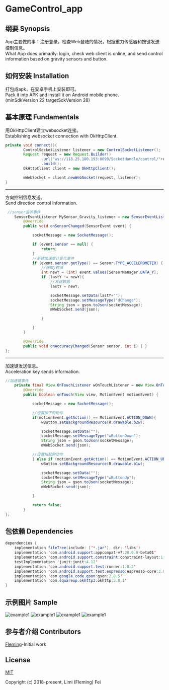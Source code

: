# GameControl_app

## 纲要 Synopsis
App主要做的事：注册登录，检查Web登陆的情况，根据重力传感器和按键发送控制信息。<br>
What App does primarily: login, check web client is online, and send control information based on gravity sensors and button.

## 如何安装 Installation 
打包成apk，在安卓手机上安装即可。<br>
Pack it into APK and install it on Android mobile phone.<br>
(minSdkVersion 22    targetSdkVersion 28)

## 基本原理 Fundamentals
用OkHttpClient建立websocket连接。<br>
Establishing websocket connection with OkHttpClient.
```java
private void connect(){
        ControlSocketListener listener = new ControlSocketListener();
        Request request = new Request.Builder()
                .url("ws://118.25.180.193:8090/SocketHandle/control/"+username)
                .build();
        OkHttpClient client = new OkHttpClient();

        mWebSocket = client.newWebSocket(request, listener);
}
```

---

方向控制信息发送。<br>
Send direction control information.
```java
 //sensor监听事件
    SensorEventListener MySensor_Gravity_listener = new SensorEventListener() {
        @Override
        public void onSensorChanged(SensorEvent event) {

            socketMessage = new SocketMessage();

            if (event.sensor == null) {
                return;
            }
            //新建加速度计变化事件
            if (event.sensor.getType() == Sensor.TYPE_ACCELEROMETER) {
                //获取y的值
                int newY = (int) event.values[SensorManager.DATA_Y];
                if (lastY != newY){
                    //发送数据
                    lastY = newY;

                    socketMessage.setData(lastY+"");
                    socketMessage.setMessageType("dChange");
                    String json = gson.toJson(socketMessage);
                    mWebSocket.send(json);

                }

            }
        }

        @Override
        public void onAccuracyChanged(Sensor sensor, int i) { }
};
```

---

加速键发送信息。<br>
Acceleration key sends information.
```java
//加速键事件
    private final View.OnTouchListener wOnTouchListener = new View.OnTouchListener() {
        @Override
        public boolean onTouch(View view, MotionEvent motionEvent) {

            socketMessage = new SocketMessage();

            //设置按下的动作
            if(motionEvent.getAction() == MotionEvent.ACTION_DOWN){
                wButton.setBackgroundResource(R.drawable.b2w);

                socketMessage.setData("");
                socketMessage.setMessageType("wButtonDown");
                String json = gson.toJson(socketMessage);
                mWebSocket.send(json);

            //设置抬起的动作
            } else if (motionEvent.getAction() == MotionEvent.ACTION_UP) {
                wButton.setBackgroundResource(R.drawable.b1w);

                socketMessage.setData("");
                socketMessage.setMessageType("wButtonUp");
                String json = gson.toJson(socketMessage);
                mWebSocket.send(json);

            }

            return false;
        }
};

```

## 包依赖 Dependencies
```java
dependencies {
    implementation fileTree(include: ['*.jar'], dir: 'libs')
    implementation 'com.android.support:appcompat-v7:28.0.0-beta01'
    implementation 'com.android.support.constraint:constraint-layout:1.1.2'
    testImplementation 'junit:junit:4.12'
    implementation 'com.android.support.test:runner:1.0.2'
    implementation 'com.android.support.test.espresso:espresso-core:3.0.2'
    implementation 'com.google.code.gson:gson:2.8.5'
    implementation 'com.squareup.okhttp3:okhttp:3.8.1'
}
```

## 示例图片 Sample
![example1](https://github.com/FlemingH/GameControl_app/blob/master/app_example1.jpg)
![example1](https://github.com/FlemingH/GameControl_app/blob/master/app_example2.jpg)
![example1](https://github.com/FlemingH/GameControl_app/blob/master/app_example3.jpg)
![example1](https://github.com/FlemingH/GameControl_app/blob/master/app_example4.jpg)

## 参与者介绍 Contributors 
[Fleming](https://github.com/FlemingH)-Initial work

## License
[MIT](http://opensource.org/licenses/MIT)

Copyright (c) 2018-present, Limi (Fleming) Fei
